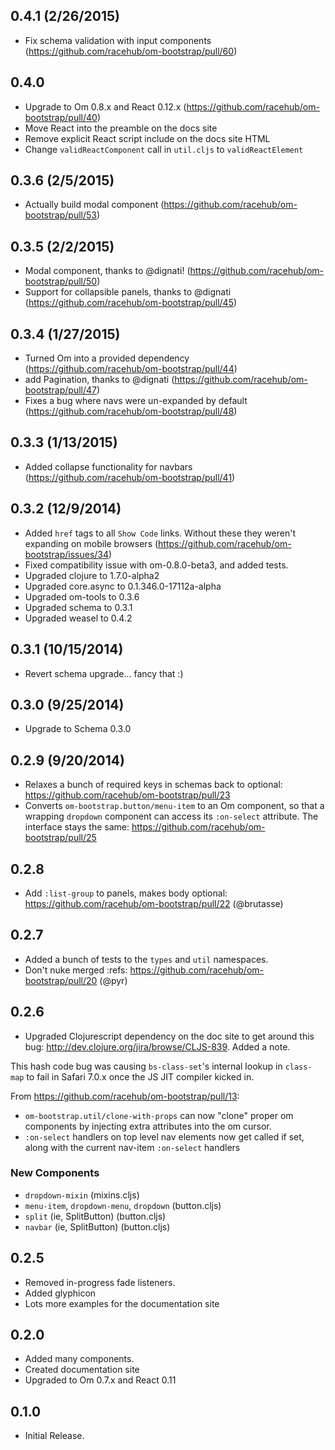 ## 0.4.1 (2/26/2015)

- Fix schema validation with input components (https://github.com/racehub/om-bootstrap/pull/60)

## 0.4.0

- Upgrade to Om 0.8.x and React 0.12.x (https://github.com/racehub/om-bootstrap/pull/40)
- Move React into the preamble on the docs site
- Remove explicit React script include on the docs site HTML
- Change `validReactComponent` call in `util.cljs` to `validReactElement`

## 0.3.6 (2/5/2015)

- Actually build modal component (https://github.com/racehub/om-bootstrap/pull/53)

## 0.3.5 (2/2/2015)

- Modal component, thanks to @dignati! (https://github.com/racehub/om-bootstrap/pull/50)
- Support for collapsible panels, thanks to @dignati (https://github.com/racehub/om-bootstrap/pull/45)

## 0.3.4 (1/27/2015)

- Turned Om into a provided dependency (https://github.com/racehub/om-bootstrap/pull/44)
- add Pagination, thanks to @dignati (https://github.com/racehub/om-bootstrap/pull/47)
- Fixes a bug where navs were un-expanded by default (https://github.com/racehub/om-bootstrap/pull/48)

## 0.3.3 (1/13/2015)

- Added collapse functionality for navbars (https://github.com/racehub/om-bootstrap/pull/41)

## 0.3.2 (12/9/2014)

- Added `href` tags to all `Show Code` links. Without these they weren't expanding on mobile browsers (https://github.com/racehub/om-bootstrap/issues/34)
- Fixed compatibility issue with om-0.8.0-beta3, and added tests.
- Upgraded clojure to 1.7.0-alpha2
- Upgraded core.async to 0.1.346.0-17112a-alpha
- Upgraded om-tools to 0.3.6
- Upgraded schema to 0.3.1
- Upgraded weasel to 0.4.2

## 0.3.1 (10/15/2014)

- Revert schema upgrade... fancy that :)

## 0.3.0 (9/25/2014)

- Upgrade to Schema 0.3.0

## 0.2.9 (9/20/2014)

- Relaxes a bunch of required keys in schemas back to optional: https://github.com/racehub/om-bootstrap/pull/23
- Converts `om-bootstrap.button/menu-item` to an Om component, so that a wrapping `dropdown` component can access its `:on-select` attribute. The interface stays the same: https://github.com/racehub/om-bootstrap/pull/25

## 0.2.8

- Add `:list-group` to panels, makes body optional: https://github.com/racehub/om-bootstrap/pull/22 (@brutasse)

## 0.2.7

- Added a bunch of tests to the `types` and `util` namespaces.
- Don't nuke merged :refs: https://github.com/racehub/om-bootstrap/pull/20 (@pyr)

## 0.2.6

- Upgraded Clojurescript dependency on the doc site to get around this bug: http://dev.clojure.org/jira/browse/CLJS-839. Added a note.

This hash code bug was causing `bs-class-set`'s internal lookup in `class-map` to fail in Safari 7.0.x once the JS JIT compiler kicked in.

From https://github.com/racehub/om-bootstrap/pull/13:
- `om-bootstrap.util/clone-with-props` can now "clone" proper om components by injecting extra attributes into the om cursor.
- `:on-select` handlers on top level nav elements now get called if set, along with the current nav-item `:on-select` handlers

### New Components

- `dropdown-mixin` (mixins.cljs)
- `menu-item`, `dropdown-menu`, `dropdown` (button.cljs)
- `split` (ie, SplitButton) (button.cljs)
- `navbar` (ie, SplitButton) (button.cljs)

## 0.2.5

- Removed in-progress fade listeners.
- Added glyphicon
- Lots more examples for the documentation site

## 0.2.0

- Added many components.
- Created documentation site
- Upgraded to Om 0.7.x and React 0.11

## 0.1.0

* Initial Release.
